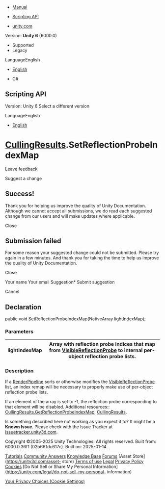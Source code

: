 [ ]()

  * [Manual](../Manual/index.html)
  * [Scripting API](../ScriptReference/index.html)

  * [unity.com](https://unity.com/)

Version: **Unity 6** (6000.0)

  * Supported
  * Legacy

LanguageEnglish

  * [English]()

  * C#

[ ](https://docs.unity3d.com)

## Scripting API

Version: Unity 6 Select a different version

LanguageEnglish

  * [English]()

#  [CullingResults](Rendering.CullingResults.html).SetReflectionProbeIndexMap

Leave feedback

Suggest a change

## Success!

Thank you for helping us improve the quality of Unity Documentation. Although
we cannot accept all submissions, we do read each suggested change from our
users and will make updates where applicable.

Close

## Submission failed

For some reason your suggested change could not be submitted. Please <a>try
again</a> in a few minutes. And thank you for taking the time to help us
improve the quality of Unity Documentation.

Close

Your name Your email Suggestion* Submit suggestion

Cancel

[ ]()

## Declaration

public void SetReflectionProbeIndexMap(NativeArray<int> lightIndexMap);

### Parameters

lightIndexMap | Array with reflection probe indices that map from [VisibleReflectionProbe](Rendering.VisibleReflectionProbe.html) to internal per-object reflection probe lists.  
---|---  
  
### Description

If a [RenderPipeline](Rendering.RenderPipeline.html) sorts or otherwise
modifies the [VisibleReflectionProbe](Rendering.VisibleReflectionProbe.html)
list, an index remap will be necessary to properly make use of per-object
reflection probe lists.

If an element of the array is set to -1, the reflection probe corresponding to
that element will be disabled. Additional resources::
[CullingResults.GetReflectionProbeIndexMap](Rendering.CullingResults.GetReflectionProbeIndexMap.html),
[CullingResults](Rendering.CullingResults.html).

Is something described here not working as you expect it to? It might be a
**Known Issue**. Please check with the Issue Tracker at
[issuetracker.unity3d.com](https://issuetracker.unity3d.com).

Copyright ©2005-2025 Unity Technologies. All rights reserved. Built from:
6000.0.36f1 (02b661dc617c). Built on: 2025-01-14.

[Tutorials](https://unity3d.com/learn) [Community
Answers](https://answers.unity3d.com) [Knowledge
Base](https://support.unity3d.com/hc/en-us)
[Forums](https://forum.unity3d.com) [Asset Store](https://unity3d.com/asset-
store) [Terms of use](https://docs.unity3d.com/Manual/TermsOfUse.html)
[Legal](https://unity.com/legal) [Privacy
Policy](https://unity.com/legal/privacy-policy)
[Cookies](https://unity.com/legal/cookie-policy) [Do Not Sell or Share My
Personal Information](https://unity.com/legal/do-not-sell-my-personal-
information)

[Your Privacy Choices (Cookie Settings)](javascript:void\(0\);)

